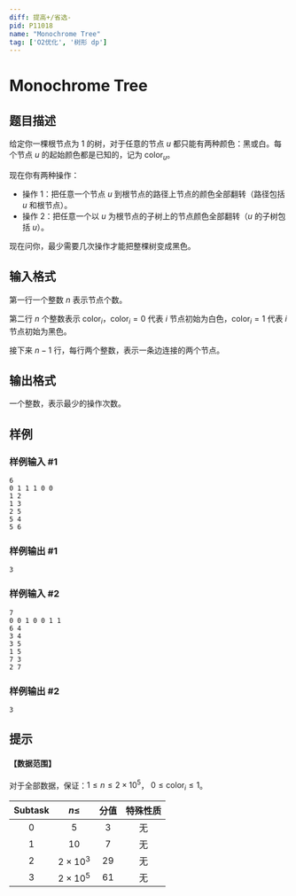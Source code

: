 ```yaml
---
diff: 提高+/省选-
pid: P11018
name: "Monochrome Tree"
tag: ['O2优化', '树形 dp']
---
```

# Monochrome Tree
## 题目描述

给定你一棵根节点为 $1$ 的树，对于任意的节点 $u$ 都只能有两种颜色：黑或白。每个节点 $u$ 的起始颜色都是已知的，记为 $\mathrm{color}_u$。

现在你有两种操作：
- 操作 $1$：把任意一个节点 $u$ 到根节点的路径上节点的颜色全部翻转（路径包括 $u$ 和根节点）。
- 操作 $2$：把任意一个以 $u$ 为根节点的子树上的节点颜色全部翻转（$u$ 的子树包括 $u$）。

现在问你，最少需要几次操作才能把整棵树变成黑色。
## 输入格式

第一行一个整数 $n$ 表示节点个数。

第二行 $n$ 个整数表示 $\mathrm{color}_i$，$\mathrm{color}_i=0$ 代表 $i$ 节点初始为白色，$\mathrm{color}_i=1$ 代表 $i$ 节点初始为黑色。

接下来 $n-1$ 行，每行两个整数，表示一条边连接的两个节点。
## 输出格式

一个整数，表示最少的操作次数。
## 样例

### 样例输入 #1
```
6
0 1 1 1 0 0
1 2
1 3
2 5
5 4
5 6
```
### 样例输出 #1
```
3
```
### 样例输入 #2
```
7
0 0 1 0 0 1 1
6 4
3 4
3 5
1 5
7 3
2 7

```
### 样例输出 #2
```
3
```
## 提示

#### 【数据范围】

对于全部数据，保证：$1 \le n \le 2\times 10^5$， $0\le \mathrm{color}_i\le 1$。

|$\text{Subtask}$|$n\leq$|分值|特殊性质|
|:-:|:-:|:-:|:-:|
|$0$|$5$|$3$|无|
|$1$|$10$|$7$|无|
|$2$|$2\times 10^3$|$29$|无|
|$3$|$2\times 10^5$|$61$|无|

